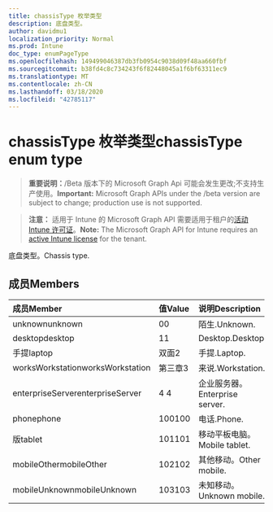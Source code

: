 ```yaml
---
title: chassisType 枚举类型
description: 底盘类型。
author: davidmu1
localization_priority: Normal
ms.prod: Intune
doc_type: enumPageType
ms.openlocfilehash: 149499046387db3fb0954c9038d09f48aa660fbf
ms.sourcegitcommit: b38fd4c8c734243f6f82448045a1f6bf63311ec9
ms.translationtype: MT
ms.contentlocale: zh-CN
ms.lasthandoff: 03/18/2020
ms.locfileid: "42785117"
---
```

# <a name="chassistype-enum-type"></a><span data-ttu-id="9372f-103">chassisType 枚举类型</span><span class="sxs-lookup"><span data-stu-id="9372f-103">chassisType enum type</span></span>

> <span data-ttu-id="9372f-104">**重要说明：**/Beta 版本下的 Microsoft Graph Api 可能会发生更改;不支持生产使用。</span><span class="sxs-lookup"><span data-stu-id="9372f-104">**Important:** Microsoft Graph APIs under the /beta version are subject to change; production use is not supported.</span></span>

> <span data-ttu-id="9372f-105">**注意：** 适用于 Intune 的 Microsoft Graph API 需要适用于租户的[活动 Intune 许可证](https://go.microsoft.com/fwlink/?linkid=839381)。</span><span class="sxs-lookup"><span data-stu-id="9372f-105">**Note:** The Microsoft Graph API for Intune requires an [active Intune license](https://go.microsoft.com/fwlink/?linkid=839381) for the tenant.</span></span>

<span data-ttu-id="9372f-106">底盘类型。</span><span class="sxs-lookup"><span data-stu-id="9372f-106">Chassis type.</span></span>

## <a name="members"></a><span data-ttu-id="9372f-107">成员</span><span class="sxs-lookup"><span data-stu-id="9372f-107">Members</span></span>
|<span data-ttu-id="9372f-108">成员</span><span class="sxs-lookup"><span data-stu-id="9372f-108">Member</span></span>|<span data-ttu-id="9372f-109">值</span><span class="sxs-lookup"><span data-stu-id="9372f-109">Value</span></span>|<span data-ttu-id="9372f-110">说明</span><span class="sxs-lookup"><span data-stu-id="9372f-110">Description</span></span>|
|:---|:---|:---|
|<span data-ttu-id="9372f-111">unknown</span><span class="sxs-lookup"><span data-stu-id="9372f-111">unknown</span></span>|<span data-ttu-id="9372f-112">0</span><span class="sxs-lookup"><span data-stu-id="9372f-112">0</span></span>|<span data-ttu-id="9372f-113">陌生.</span><span class="sxs-lookup"><span data-stu-id="9372f-113">Unknown.</span></span>|
|<span data-ttu-id="9372f-114">desktop</span><span class="sxs-lookup"><span data-stu-id="9372f-114">desktop</span></span>|<span data-ttu-id="9372f-115">1</span><span class="sxs-lookup"><span data-stu-id="9372f-115">1</span></span>|<span data-ttu-id="9372f-116">Desktop.</span><span class="sxs-lookup"><span data-stu-id="9372f-116">Desktop.</span></span>|
|<span data-ttu-id="9372f-117">手提</span><span class="sxs-lookup"><span data-stu-id="9372f-117">laptop</span></span>|<span data-ttu-id="9372f-118">双面</span><span class="sxs-lookup"><span data-stu-id="9372f-118">2</span></span>|<span data-ttu-id="9372f-119">手提.</span><span class="sxs-lookup"><span data-stu-id="9372f-119">Laptop.</span></span>|
|<span data-ttu-id="9372f-120">worksWorkstation</span><span class="sxs-lookup"><span data-stu-id="9372f-120">worksWorkstation</span></span>|<span data-ttu-id="9372f-121">第三章</span><span class="sxs-lookup"><span data-stu-id="9372f-121">3</span></span>|<span data-ttu-id="9372f-122">来说.</span><span class="sxs-lookup"><span data-stu-id="9372f-122">Workstation.</span></span>|
|<span data-ttu-id="9372f-123">enterpriseServer</span><span class="sxs-lookup"><span data-stu-id="9372f-123">enterpriseServer</span></span>|<span data-ttu-id="9372f-124">4 </span><span class="sxs-lookup"><span data-stu-id="9372f-124">4</span></span>|<span data-ttu-id="9372f-125">企业服务器。</span><span class="sxs-lookup"><span data-stu-id="9372f-125">Enterprise server.</span></span>|
|<span data-ttu-id="9372f-126">phone</span><span class="sxs-lookup"><span data-stu-id="9372f-126">phone</span></span>|<span data-ttu-id="9372f-127">100</span><span class="sxs-lookup"><span data-stu-id="9372f-127">100</span></span>|<span data-ttu-id="9372f-128">电话.</span><span class="sxs-lookup"><span data-stu-id="9372f-128">Phone.</span></span>|
|<span data-ttu-id="9372f-129">版</span><span class="sxs-lookup"><span data-stu-id="9372f-129">tablet</span></span>|<span data-ttu-id="9372f-130">101</span><span class="sxs-lookup"><span data-stu-id="9372f-130">101</span></span>|<span data-ttu-id="9372f-131">移动平板电脑。</span><span class="sxs-lookup"><span data-stu-id="9372f-131">Mobile tablet.</span></span>|
|<span data-ttu-id="9372f-132">mobileOther</span><span class="sxs-lookup"><span data-stu-id="9372f-132">mobileOther</span></span>|<span data-ttu-id="9372f-133">102</span><span class="sxs-lookup"><span data-stu-id="9372f-133">102</span></span>|<span data-ttu-id="9372f-134">其他移动。</span><span class="sxs-lookup"><span data-stu-id="9372f-134">Other mobile.</span></span>|
|<span data-ttu-id="9372f-135">mobileUnknown</span><span class="sxs-lookup"><span data-stu-id="9372f-135">mobileUnknown</span></span>|<span data-ttu-id="9372f-136">103</span><span class="sxs-lookup"><span data-stu-id="9372f-136">103</span></span>|<span data-ttu-id="9372f-137">未知移动。</span><span class="sxs-lookup"><span data-stu-id="9372f-137">Unknown mobile.</span></span>|



